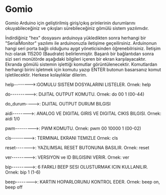 # Gomio

Gomio Arduino için geliştirilmiş giriş/çıkış prinlerinin durumlarını okuyabileceğiniz ve çıkışları sürebileceğiniz
gömülü sistem yazılımıdır.

İndirdiğiniz "hex" dosyasını arduinoya yükledikten sonra herhangi bir "SerialMonitor" yazılımı ile arduinonuzla iletişime geçeilirsiniz.
Arduinonun hangi seri porta bağlı olduğunu aygıt yöneticisinden öğrenebilrisiniz. İletişim hızı olarak 115200 (Baudrate) belirlenmiştir.
Başarılı bir bağlantıdan sonra sizi seri monütörde aşağıdaki bilgileri içeren bir ekran karşılayacaktır.
Ekranda gömülü sistemin işlettiği komutlar görüntülenecektir.
Komutlardan herhangi birini işletmek için komutu yazıp ENTER butonun basarsanız komut işletilecektir.
Herkese kolaylıklar dilerim.


help-------->:GOMULU SISTEM DOSYALARINI LISTELER. Ornek: help

do---------->: DIJITAL OUTPUT KOMUTU. Ornek: do 00 1 (00-44)

do_durum---->: DIJITAL OUTPUT DURUM BILGISI

aidi-------->: ANALOG VE DIGITAL GIRIS VE DIGITAL CIKIS BILGISI. Ornek: aidi 1/0

pwm--------->: PWM KOMUTU. Ornek: pwm 00 10000 1 (00-02)

cls--------->: TERMINAL EKRANI TEMIZLE Ornek: cls

reset------->: YAZILIMSAL RESET BUTONUNA BASILIR. Ornek: reset

ver--------->: VERSIYON ve ID BILGISINI VERIR. Ornek: ver

bip--------->: 6 FARKLI BEEP SESI OLUSTURMAK ICIN KULLANILIR. Ornek: bip 1 (1-6)

beep-------->: KARTIN HOPARLORUNU KONTROL EDER. Ornek: beep on, beep off

